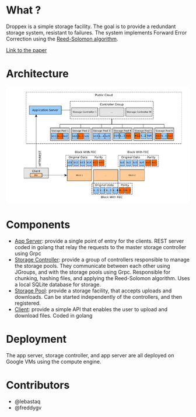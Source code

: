 # What ?
Droppex is a simple storage facility. The goal is to provide a redundant storage system, resistant to failures.
The system implements Forward Error Correction using the [Reed-Solomon algorithm](https://www.backblaze.com/blog/reed-solomon/).

[Link to the paper](https://github.com/lebastaq/droppex/blob/master/paper.pdf)

# Architecture
![architecture](https://github.com/lebastaq/droppex/blob/master/architecture.png)

# Components
* [App Server](app-server): provide a single point of entry for the clients. REST server coded in golang that relay the requests to the master storage controller using Grpc
* [Storage Controller](StorageController): provide a group of controllers responsible to manage the storage pools. They communicate between each other using JGroups, and with the storage pools using Grpc. Responsible for chunking, hashing files, and applying the Reed-Solomon algorithm. Uses a local SQLite database for storage.
* [Storage Pool](StoragePool): provide a storage facility, that accepts uploads and downloads. Can be started independently of the controllers, and then registered.
* [Client](client): provide a simple API that enables the user to upload and download files. Coded in golang

# Deployment 
The app server, storage controller, and app server are all deployed on Google VMs using the compute engine.

# Contributors
* @lebastaq
* @freddygv
